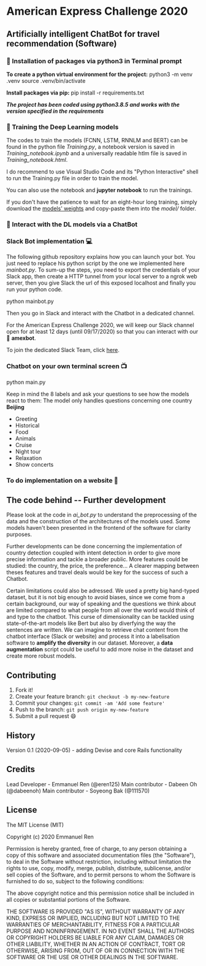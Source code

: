 # American Express Challenge 2020

## Artificially intelligent ChatBot for travel recommendation (Software)

### :wrench: Installation of packages via python3 in Terminal prompt

<b>To create a python virtual environment for the project:</b>
python3 -m venv .venv 
source .venv/bin/activate

<b>Install packages via pip:</b>
pip install -r requirements.txt

<b><i>The project has been coded using python3.8.5 and works with the version specified in the requirements</i></b>

### :horse_racing: Training the Deep Learning models

The codes to train the models (FCNN, LSTM, RNNLM and BERT) can be found in the python file <i>Training.py</i>, a notebook version is saved in <i>Training_notebook.ipynb</i> and a universally readable htlm file is saved in <i>Training_notebook.html</i>.

I do recommend to use Visual Studio Code and its "Python Interactive" shell to run the Training.py file in order to train the model.

You can also use the notebook and <b>jupyter notebook</b> to run the trainings.

If you don't have the patience to wait for an eight-hour long training, simply download the <a href="">models' weights</a> and copy-paste them into the <i>model/</i> folder.

### :robot: Interact with the DL models via a ChatBot

### Slack Bot implementation :computer:

The <a url="https://github.com/slackapi/Slack-Python-Onboarding-Tutorial">following github repository</a> explains how you can launch your bot. You just need to replace his python script by the one we implemented here <i>mainbot.py</i>. To sum-up the steps, you need to export the credentials of your Slack app, then create a HTTP tunnel from your local server to a ngrok web server, then you give Slack the url of this exposed localhost and finally you run your python code.

python mainbot.py

Then you go in Slack and interact with the Chatbot in a dedicated channel.

For the American Express Challenge 2020, we will keep our Slack channel open for at least 12 days (until 09/17/2020) so that you can interact with our :robot: <b>amexbot</b>.

To join the dedicated Slack Team, click <a href="https://join.slack.com/t/dorebeen/shared_invite/zt-gne8osn9-5YUofOA9m7fZwy1roaePAA">here</a>.

### Chatbot on your own terminal screen :tv:

python main.py

Keep in mind the 8 labels and ask your questions to see how the models react to them:
The model only handles questions concerning one country <b>Beijing</b>
<ul>
    <li>Greeting</li>
    <li>Historical</li>
    <li>Food</li>
    <li>Animals</li>
    <li>Cruise</li>
    <li>Night tour</li>
    <li>Relaxation</li>
    <li>Show concerts</li>
</ul>

### To do implementation on a website :bookmark_tabs:

## The code behind -- Further development

Please look at the code in <i>ai_bot.py</i> to understand the preprocessing of the data and the construction of the architectures of the models used. Some models haven't been presented in the frontend of the software for clarity purposes. 

Further developments can be done concerning the implementation of country detection coupled with intent detection in order to give more precise information and tackle a broader public. More features could be studied: the country, the price, the preference... A clearer mapping between theses features and travel deals would be key for the success of such a Chatbot.

Certain limitations could also be adressed. We used a pretty big hand-typed dataset, but it is not big enough to avoid biases, since we come from a certain background, our way of speaking and the questions we think about are limited compared to what people from all over the world would think of and type to the chatbot. This curse of dimensionality can be tackled using state-of-the-art models like Bert but also by diverfying the way the sentences are written. We can imagine to retrieve chat content from the chatbot interface (Slack or website) and process it into a labelisation software to <b>amplify the diversity</b> in our dataset. Moreover, a <b>data augmentation</b> script could be useful to add more noise in the dataset and create more robust models.

## Contributing
 
1. Fork it!
2. Create your feature branch: `git checkout -b my-new-feature`
3. Commit your changes: `git commit -am 'Add some feature'`
4. Push to the branch: `git push origin my-new-feature`
5. Submit a pull request :smile:
 
## History
 
Version 0.1 (2020-09-05) - adding Devise and core Rails functionality
 
## Credits
 
Lead Developer - Emmanuel Ren (@eren125)
Main contributor - Dabeen Oh (@dabeenoh)
Main contributor - Soyeong Bak (@111570)

## License
 
The MIT License (MIT)

Copyright (c) 2020 Emmanuel Ren

Permission is hereby granted, free of charge, to any person obtaining a copy of this software and associated documentation files (the "Software"), to deal in the Software without restriction, including without limitation the rights to use, copy, modify, merge, publish, distribute, sublicense, and/or sell copies of the Software, and to permit persons to whom the Software is furnished to do so, subject to the following conditions:

The above copyright notice and this permission notice shall be included in all copies or substantial portions of the Software.

THE SOFTWARE IS PROVIDED "AS IS", WITHOUT WARRANTY OF ANY KIND, EXPRESS OR IMPLIED, INCLUDING BUT NOT LIMITED TO THE WARRANTIES OF MERCHANTABILITY, FITNESS FOR A PARTICULAR PURPOSE AND NONINFRINGEMENT. IN NO EVENT SHALL THE AUTHORS OR COPYRIGHT HOLDERS BE LIABLE FOR ANY CLAIM, DAMAGES OR OTHER LIABILITY, WHETHER IN AN ACTION OF CONTRACT, TORT OR OTHERWISE, ARISING FROM, OUT OF OR IN CONNECTION WITH THE SOFTWARE OR THE USE OR OTHER DEALINGS IN THE SOFTWARE.